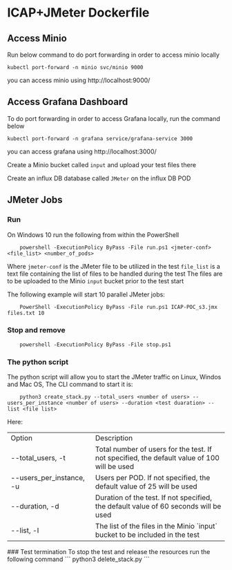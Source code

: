 # ICAP+JMeter Dockerfile

## Access Minio
Run below command to do port forwarding in order to access minio locally
```
kubectl port-forward -n minio svc/minio 9000
```
you can access minio using http://localhost:9000/
## Access Grafana Dashboard
To do port forwarding in order to access Grafana locally, run the command below
```
kubectl port-forward -n grafana service/grafana-service 3000
```
you can access grafana using http://localhost:3000/

Create a Minio bucket called `input` and upload your test files there

Create an influx DB database called `JMeter` on the influx DB POD

## JMeter Jobs
### Run
On Windows 10 run the following from within the PowerShell
```
    powershell -ExecutionPolicy ByPass -File run.ps1 <jmeter-conf> <file_list> <number_of_pods>
```
Where
`jmeter-conf` is the JMeter file to be utilized in the test
`file_list` is a text file containing the list of files to be handled during the test
The files are to be uploaded to the Minio `input` bucket prior to the test start

The following example will start 10 parallel JMeter jobs:
```
    PowerShell -ExecutionPolicy ByPass -File run.ps1 ICAP-POC_s3.jmx files.txt 10
```
### Stop and remove 
```
    powershell -ExecutionPolicy ByPass -File stop.ps1
```
### The python script
The python script will allow you to start the JMeter traffic on Linux, Windos and Mac OS,
The CLI command to start it is:
```
    python3 create_stack.py --total_users <number of users> --users_per_instance <number of users> --duration <test duaration> --list <file list>
```
Here:
<table>
<tr>
<td width="180"> Option </td> <td> Description </td>
</tr>
<tr>
<td> --total_users, -t </td>
<td>
Total number of users for the test. If not specified, the default value of 100 will be used
</td>
</tr>
<tr>
<td> --users_per_instance, -u </td>
<td>
Users per POD. If not specified, the default value of 25 will be used
</td>
</tr>
<tr>
<td> --duration, -d </td>
<td>
Duration of the test. If not specified, the default value of 60 seconds will be used
</td>
</tr>
<tr>
<td> --list, -l </td>
<td>
The list of the files in the Minio `input` bucket to be included in the test
</td>
</tr>
</table>
### Test termination
To stop the test and release the resources run the following command
```
    python3 delete_stack.py
```